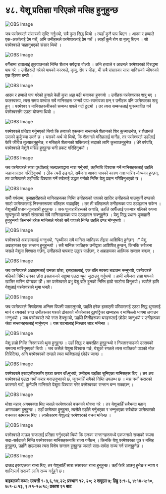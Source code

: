 # ४८. येशू प्रतिज्ञा गरिएको मसिह हुनुहुन्छ

![OBS Image](https://cdn.door43.org/obs/jpg/360px/obs-en-48-01.jpg)

जब परमेश्‍वरले संसारको सृष्टि गर्नुभयो, सबै कुरा सिद्ध थियो । त्यहाँ कुनै पाप थिएन । आदम र हव्वाले एक-अर्कालाई प्रेम गर्थे, अनि उनीहरूले परमेश्‍वरलाई प्रेम गर्थे । त्यहाँ कुनै रोग वा मृत्यु थिएन । सो परमेश्‍वरले चाहानुभएको संसार थियो ।

![OBS Image](https://cdn.door43.org/obs/jpg/360px/obs-en-48-02.jpg)

बगैँचामा हव्वालाई झुक्याउनको निम्ति शैतान सर्पद्वारा बोल्यो । अनि हव्वाले र आदमले परमेश्‍वरको विरुद्धमा पाप गरे । उनीहरूले गरेको पापको कारणले, मृत्यु, रोग र पीडा, यी सबै संसारका सारा मानिसको जीवनको एक हिस्सा बन्यो ।

![OBS Image](https://cdn.door43.org/obs/jpg/360px/obs-en-48-03.jpg)

आदम र हव्वाले पाप गरेको हुनाले केही कुरा अझ बढी भयानक हुनगयो । उनीहरू परमेश्‍वरका शत्रु भए । फलस्वरूप, त्यस समय पश्‍चात सबै मानिसहरू जन्मदै पाप-स्वभावका छन् र उनीहरू पनि परमेश्‍वरका शत्रु हुन् । परमेश्‍वर र मानिसहरूबीचको सम्बन्ध पापले गर्दा टुट्यो । तर त्यस सम्बन्धलाई पुनस्थापित गर्न परमेश्‍वरसँग एउटा योजना थियो ।

![OBS Image](https://cdn.door43.org/obs/jpg/360px/obs-en-48-04.jpg)

परमेश्‍वरले प्रतिज्ञा गर्नुभएको थियो कि हव्वाको एकजना सन्तानले शैतानको शिर कुच्याउनेछ, र शैतानले उसको कुर्कुच्चा डस्‍ने छ । यसको अर्थ यो थियो, कि शैतानले मसिहलाई मार्नेछ, तर परमेश्‍वरले उहाँलाई फेरि जीवित तुल्याउनुहुनेछ, र मसिहले शैतानको शक्तिलाई सदाको लागि कुच्याउनुहुनेछ । धेरै वर्षपछि, परमेश्‍वरले येशूनै मसिह हुनुहुन्छ भनी प्रकट गरिदिनुभयो ।

![OBS Image](https://cdn.door43.org/obs/jpg/360px/obs-en-48-05.jpg)

जब परमेश्‍वरले सारा पृथ्वीलाई जलप्रलयद्वारा नाश गर्नुभयो, उहाँमाथि विश्‍वास गर्ने मानिसहरूलाई उहाँले जहाज प्रदान गरिदिनुभयो । ठीक त्यसै ढङ्गले, सबैजना आफ्ना पापको कारण नाश पारिन योग्यका हुन्छन्, तर परमेश्‍वरले उहाँमाथि विश्‍वास गर्ने सबैलाई उद्धार गर्नको निम्ति येशू प्रदान गरिदिनुभएको छ ।

![OBS Image](https://cdn.door43.org/obs/jpg/360px/obs-en-48-06.jpg)

सयौँ वर्षसम्म, पूजाहारीहरूले मानिसहरूका निम्ति उनीहरूको पापको खातिर उनीहरूले पाउनुपर्ने दण्डको साटो परमेश्‍वरलाई निरन्तररूपमा बलिहरू चढाइदिए । तर ती बलिहरूले उनीहरूका पाप उठाइलान सकेन । येशूचाहिँ प्रधान-पूजाहारी हुनुहुन्छ । अरू पूजाहारीहरूको अगाडि, उहाँले आफैँलाई एकमात्र बलिको रूपमा सुम्पनुभयो जसले संसारका सबै मानिसहरूका पाप उठाइलान सक्नुहुनेछ । येशू सिद्ध प्रधान-पूजाहारी हुनुहुन्थ्यो किनभने हरेक मानिसले गरेको सबै पापको निम्ति उहाँले दण्ड भोग्‍नुभयो ।

![OBS Image](https://cdn.door43.org/obs/jpg/360px/obs-en-48-07.jpg)

परमेश्‍वरले अब्राहामलाई भन्‍नुभयो, “पृथ्वीका सबै मानिस जातिहरू तँद्वारा आशिषित् हुनेछन् ।” येशू अब्राहामका एक सन्तान हुनुहुन्थ्यो । सबै मानिस जातिहरू उनीद्वारा आशिषित् हुन्छन्, किनकि सबैजना जसले येशूमा विश्‍वास गर्छन्, उनीहरूले पापबाट उद्धार पाउँछन्, र अब्राहामका आत्मिक सन्तान बन्छन् ।

![OBS Image](https://cdn.door43.org/obs/jpg/360px/obs-en-48-08.jpg)

जब परमेश्‍वरले अब्राहामलाई उनका छोरा, इसहाकलाई, एक बलि स्वरूप चढाउन भन्‍नुभयो, परमेश्‍वरले बलिको निम्ति उनका छोरा इसहाकको सट्टामा एउटा थुमा जुटाउनु गर्नुभयो । हामी सबैजना हाम्रा पापको खातिर मारिन योग्यका छौँ। तर परमेश्‍वरले प्रभु येशु बलि हुनको निम्‍ति हाम्रो साटोमा दिनुभयो। त्यसैले हामि येशुलाई परमेश्‍वरको थुमा भन्‍छौ।

![OBS Image](https://cdn.door43.org/obs/jpg/360px/obs-en-48-09.jpg)

जब परमेश्‍वरले मिश्रदेशमा अन्तिम विपत्ती पठाउनुभयो, उहाँले हरेक इस्राएली परिवारलाई एउटा सिद्ध थुमालाई मार्न र त्यसको रगत उनीहरूका घरको ढोकाको चौकोसका दुइपट्टिका खम्बाहरू र माथिल्लो भागमा लगाउन भन्‍नुभयो । जब परमेश्‍वरले त्यो रगत देख्‍नुभयो, उहाँले तिनीहरूका घरहरूलाई छोडेर जानुभयो र उनीहरूका जेठा सन्तानहरूलाई मार्नुभएन । यस घटनालाई निस्तार चाड भनिन्छ ।

![OBS Image](https://cdn.door43.org/obs/jpg/360px/obs-en-48-10.jpg)

येशू हाम्रो निम्ति निस्तारको थुमा हुनुहुन्छ । उहाँ सिद्ध र पापरहित हुनुहुन्थ्यो र निस्तारचाडको उत्सवको समयमा मारिनुभएको थियो । जब कसैले येशूमा विश्‍वास गर्छ, येशूको रगतले त्यस व्यक्तिको पापको मोल तिरिदिन्छ, अनि परमेश्‍वरको दण्डले त्यस व्यक्तिलाई छोडेर जान्छ ।

![OBS Image](https://cdn.door43.org/obs/jpg/360px/obs-en-48-11.jpg)

परमेश्‍वरले इस्राएलीहरूसँग एउटा करार बाँध्‍नुभयो, उनीहरू उहाँका चुनिएका मानिसहरू थिए । तर अब परमेश्‍वरले एउटा नयाँ करार बनाउनुभएको छ, जुनचाहिँ सबैको निम्ति उपलब्ध छ । यस नयाँ करारको कारणले गर्दा, कुनैपनि मानिसले येशूमा विश्‍वास गरेर परमेश्‍वरका सन्तान बन्‍न सक्दछन् ।

![OBS Image](https://cdn.door43.org/obs/jpg/360px/obs-en-48-12.jpg)

मोशा महान् अगमवक्ता थिए जसले परमेश्‍वरको वचनको घोषणा गरे । तर येशूचाहिँ सबैभन्दा महान् अगमवक्ता हुनुहुन्छ । उहाँ परमेश्‍वर हुनुहुन्छ, त्यसैले उहाँले गर्नुभएका र भन्‍नुभएका सबैथोक परमेश्‍वरको वचनका कामहरू थिए । त्यसैकारण येशूलाई परमेश्‍वरको वचन भनिन्छ ।

![OBS Image](https://cdn.door43.org/obs/jpg/360px/obs-en-48-13.jpg)

परमेश्‍वरले दाऊद राजालाई प्रतिज्ञा गर्नुभएको थियो कि उनका सन्तानहरूमध्ये एकजनाले राजाको रूपमा सदा-सर्वदाको निम्ति परमेश्‍वरका मानिसहरूमाथि राज्य गर्नेछन् । किनकि येशू परमेश्‍वरका पुत्र र मसिह हुनुहुन्छ, उहाँनै दाऊदका त्यस विशेष सन्तान हुनुहुन्छ जसले सदा-सर्वदा राज्य गर्न सक्नुहुनेछ ।

![OBS Image](https://cdn.door43.org/obs/jpg/360px/obs-en-48-14.jpg)

दाऊद इस्राएलका राजा थिए, तर येशूचाहिँ सारा संसारका राजा हुनुहुन्छ। उहाँ फेरि आउनु हुनेछ र न्‍याय र शान्‍तिसगँ सदाको लागि राज्‍य गर्नुहुने छ।

__बाइबलको कथा: उत्पत्ती १-३,६,१४,२२; प्रस्थान १२, २०; २ शमूएल ७; हिब्रु ३:१-६, ४:१४-५:१०, ७:१-८:१३, ९:११-१०:१८; प्रकाश २१ बाट__

